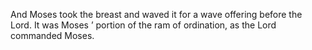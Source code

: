 And Moses took the breast and waved it for a wave offering before the Lord. It was Moses ’ portion of the ram of ordination, as the Lord commanded Moses.
